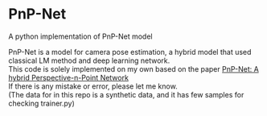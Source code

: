 # PnP-Net
 A python implementation of PnP-Net model

PnP-Net is a model for camera pose estimation, a hybrid model that used classical LM method and deep learning network. <br>
This code is solely implemented on my own based on the paper [PnP-Net: A hybrid Perspective-n-Point Network](https://arxiv.org/pdf/2003.04626.pdf) <br>
If there is any mistake or error, please let me know. 
<br>
(The data for in this repo is a synthetic data, and it has few samples for checking trainer.py)
